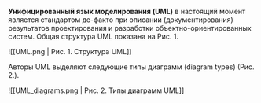 **Унифицированный язык моделирования (UML)** в настоящий момент является стандартом де-факто при описании (документирования) результатов проектирования и разработки объектно-ориентированных систем. Общая структура UML показана на Рис. 1.

![[UML.png | Рис. 1. Структура UML]]

Авторы UML выделяют следующие типы диаграмм (diagram types) (Рис. 2.).

![[UML_diagrams.png | Рис. 2. Типы диаграмм UML]]